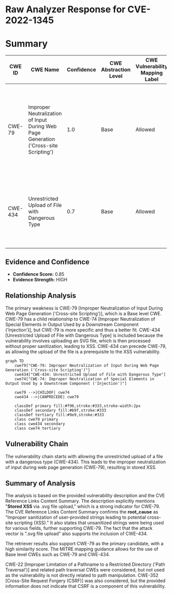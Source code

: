 # Raw Analyzer Response for CVE-2022-1345

# Summary
| CWE ID | CWE Name | Confidence | CWE Abstraction Level | CWE Vulnerability Mapping Label | CWE-Vulnerability Mapping Notes |
|---|---|---|---|---|---|
| CWE-79 | Improper Neutralization of Input During Web Page Generation ('Cross-site Scripting') | 1.0 | Base | Allowed | Primary CWE. The application **does not neutralize or incorrectly neutralizes** user-controllable input before it is placed in output that is used as a web page. |
| CWE-434 | Unrestricted Upload of File with Dangerous Type | 0.7 | Base | Allowed | Secondary CWE. The application allows the upload of a dangerous file type (.svg) without proper restrictions. |

## Evidence and Confidence

*   **Confidence Score:** 0.85
*   **Evidence Strength:** HIGH

## Relationship Analysis
The primary weakness is CWE-79 [Improper Neutralization of Input During Web Page Generation ('Cross-site Scripting')], which is a Base level CWE. CWE-79 has a child relationship to CWE-74 [Improper Neutralization of Special Elements in Output Used by a Downstream Component ('Injection')], but CWE-79 is more specific and thus a better fit. CWE-434 [Unrestricted Upload of File with Dangerous Type] is included because the vulnerability involves uploading an SVG file, which is then processed without proper sanitization, leading to XSS. CWE-434 can precede CWE-79, as allowing the upload of the file is a prerequisite to the XSS vulnerability.

```mermaid
graph TD
    cwe79["CWE-79: Improper Neutralization of Input During Web Page Generation ('Cross-site Scripting')"]
    cwe434["CWE-434: Unrestricted Upload of File with Dangerous Type"]
    cwe74["CWE-74: Improper Neutralization of Special Elements in Output Used by a Downstream Component ('Injection')"]

    cwe79 -->|CHILDOF| cwe74
    cwe434 -->|CANPRECEDE| cwe79

    classDef primary fill:#f96,stroke:#333,stroke-width:2px
    classDef secondary fill:#69f,stroke:#333
    classDef tertiary fill:#9e9,stroke:#333
    class cwe79 primary
    class cwe434 secondary
    class cwe74 tertiary
```

## Vulnerability Chain
The vulnerability chain starts with allowing the unrestricted upload of a file with a dangerous type (CWE-434). This leads to the improper neutralization of input during web page generation (CWE-79), resulting in stored XSS.

## Summary of Analysis
The analysis is based on the provided vulnerability description and the CVE Reference Links Content Summary. The description explicitly mentions "**Stored XSS** via .svg file upload," which is a strong indicator for CWE-79. The CVE Reference Links Content Summary confirms the **root_cause** as "Improper sanitization of user-provided strings leading to potential cross-site scripting (XSS)." It also states that unsanitized strings were being used for various fields, further supporting CWE-79. The fact that the attack vector is ".svg file upload" also supports the inclusion of CWE-434.

The retriever results also support CWE-79 as the primary candidate, with a high similarity score. The MITRE mapping guidance allows for the use of Base level CWEs such as CWE-79 and CWE-434.

CWE-22 [Improper Limitation of a Pathname to a Restricted Directory ('Path Traversal')] and related path traversal CWEs were considered, but not used as the vulnerability is not directly related to path manipulation. CWE-352 [Cross-Site Request Forgery (CSRF)] was also considered, but the provided information does not indicate that CSRF is a component of this vulnerability.